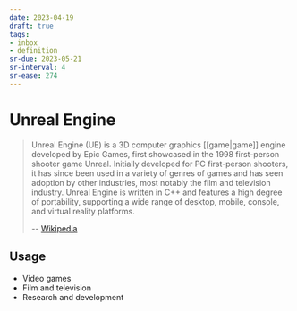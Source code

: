 ```yaml
---
date: 2023-04-19
draft: true
tags:
- inbox
- definition
sr-due: 2023-05-21
sr-interval: 4
sr-ease: 274
---
```


# Unreal Engine

> Unreal Engine (UE) is a 3D computer graphics [[game|game]] engine developed by
> Epic Games, first showcased in the 1998 first-person shooter game Unreal.
> Initially developed for PC first-person shooters, it has since been used in a
> variety of genres of games and has seen adoption by other industries, most
> notably the film and television industry. Unreal Engine is written in C++ and
> features a high degree of portability, supporting a wide range of desktop,
> mobile, console, and virtual reality platforms.
>
> -- [Wikipedia](https://en.wikipedia.org/wiki/Unreal_Engine)

## Usage

- Video games
- Film and television
- Research and development
